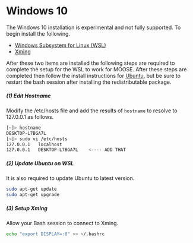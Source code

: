 # Windows 10

The Windows 10 installation is experimental and not fully supported. To begin install the
following.

* [Windows Subsystem for Linux (WSL)](https://msdn.microsoft.com/en-us/commandline/wsl/install_guide)
* [Xming](https://sourceforge.net/projects/xming/)

After these two items are installed the following steps are required to complete the
setup for the WSL to work for MOOSE. After these steps are completed then follow the install instructions for [Ubuntu](installation/ubuntu.md), but be sure to
restart the bash session after installing the redistributable package.


##### (1) Edit Hostname

Modify the /etc/hosts file and add the results of `hostname` to resolve to 127.0.0.1 as follows.

```bash
[~]> hostname
DESKTOP-L7BGA7L
[~]> sudo vi /etc/hosts
127.0.0.1   localhost
127.0.0.1   DESKTOP-L7BGA7L    <---- ADD THAT
```

##### (2) Update Ubuntu on WSL

It is also required to update Ubuntu to latest version.

```bash
sudo apt-get update
sudo apt-get upgrade
```

##### (3) Setup Xming

Allow your Bash session to connect to Xming.

```bash
echo "export DISPLAY=:0" >> ~/.bashrc
```
